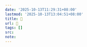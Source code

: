 ```yaml
---
date: '2025-10-13T11:29:31+08:00'
lastmod: '2025-10-13T13:04:51+08:00'
title: 󰡼
url: 󰡼
tags: []
src:
note:
---
```

